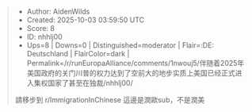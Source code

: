 > - Author: AidenWilds
> - Created: 2025-10-03 03:59:50 UTC
> - Score: 8
> - ID: nhhlj00
> - Ups=8 | Downs=0 | Distinguished=moderator | Flair=:DE: Deutschland | FlairColor=dark | Permalink=/r/runEuropaAlliance/comments/1nwouj5/伴随着2025年美国政府的关门川普的权力达到了空前大的地步实质上美国已经正式进入集权国家了甚至在独裁/nhhlj00/
>
> 請移步到 r/ImmigrationInChinese 這邊是潤歐sub，不是潤美
